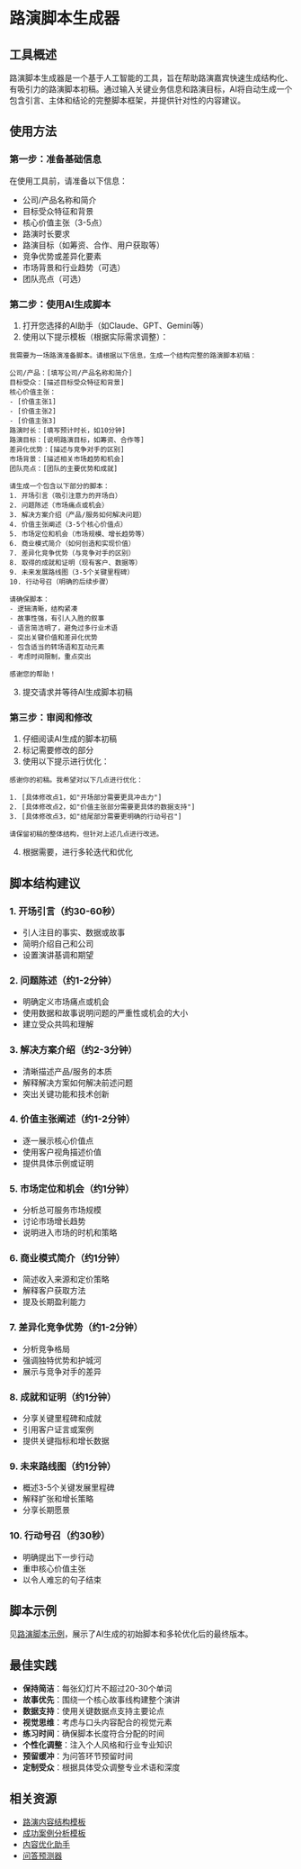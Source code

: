 # 路演脚本生成器

## 工具概述

路演脚本生成器是一个基于人工智能的工具，旨在帮助路演嘉宾快速生成结构化、有吸引力的路演脚本初稿。通过输入关键业务信息和路演目标，AI将自动生成一个包含引言、主体和结论的完整脚本框架，并提供针对性的内容建议。

## 使用方法

### 第一步：准备基础信息

在使用工具前，请准备以下信息：

- 公司/产品名称和简介
- 目标受众特征和背景
- 核心价值主张（3-5点）
- 路演时长要求
- 路演目标（如筹资、合作、用户获取等）
- 竞争优势或差异化要素
- 市场背景和行业趋势（可选）
- 团队亮点（可选）

### 第二步：使用AI生成脚本

1. 打开您选择的AI助手（如Claude、GPT、Gemini等）
2. 使用以下提示模板（根据实际需求调整）：

```
我需要为一场路演准备脚本。请根据以下信息，生成一个结构完整的路演脚本初稿：

公司/产品：[填写公司/产品名称和简介]
目标受众：[描述目标受众特征和背景]
核心价值主张：
- [价值主张1]
- [价值主张2]
- [价值主张3]
路演时长：[填写预计时长，如10分钟]
路演目标：[说明路演目标，如筹资、合作等]
差异化优势：[描述与竞争对手的区别]
市场背景：[描述相关市场趋势和机会]
团队亮点：[团队的主要优势和成就]

请生成一个包含以下部分的脚本：
1. 开场引言（吸引注意力的开场白）
2. 问题陈述（市场痛点或机会）
3. 解决方案介绍（产品/服务如何解决问题）
4. 价值主张阐述（3-5个核心价值点）
5. 市场定位和机会（市场规模、增长趋势等）
6. 商业模式简介（如何创造和实现价值）
7. 差异化竞争优势（与竞争对手的区别）
8. 取得的成就和证明（现有客户、数据等）
9. 未来发展路线图（3-5个关键里程碑）
10. 行动号召（明确的后续步骤）

请确保脚本：
- 逻辑清晰，结构紧凑
- 故事性强，有引人入胜的叙事
- 语言简洁明了，避免过多行业术语
- 突出关键价值和差异化优势
- 包含适当的转场语和互动元素
- 考虑时间限制，重点突出

感谢您的帮助！
```

3. 提交请求并等待AI生成脚本初稿

### 第三步：审阅和修改

1. 仔细阅读AI生成的脚本初稿
2. 标记需要修改的部分
3. 使用以下提示进行优化：

```
感谢你的初稿。我希望对以下几点进行优化：

1. [具体修改点1，如"开场部分需要更具冲击力"]
2. [具体修改点2，如"价值主张部分需要更具体的数据支持"]
3. [具体修改点3，如"结尾部分需要更明确的行动号召"]

请保留初稿的整体结构，但针对上述几点进行改进。
```

4. 根据需要，进行多轮迭代和优化

## 脚本结构建议

### 1. 开场引言（约30-60秒）
- 引人注目的事实、数据或故事
- 简明介绍自己和公司
- 设置演讲基调和期望

### 2. 问题陈述（约1-2分钟）
- 明确定义市场痛点或机会
- 使用数据和故事说明问题的严重性或机会的大小
- 建立受众共鸣和理解

### 3. 解决方案介绍（约2-3分钟）
- 清晰描述产品/服务的本质
- 解释解决方案如何解决前述问题
- 突出关键功能和技术创新

### 4. 价值主张阐述（约1-2分钟）
- 逐一展示核心价值点
- 使用客户视角描述价值
- 提供具体示例或证明

### 5. 市场定位和机会（约1分钟）
- 分析总可服务市场规模
- 讨论市场增长趋势
- 说明进入市场的时机和策略

### 6. 商业模式简介（约1分钟）
- 简述收入来源和定价策略
- 解释客户获取方法
- 提及长期盈利能力

### 7. 差异化竞争优势（约1-2分钟）
- 分析竞争格局
- 强调独特优势和护城河
- 展示与竞争对手的差异

### 8. 成就和证明（约1分钟）
- 分享关键里程碑和成就
- 引用客户证言或案例
- 提供关键指标和增长数据

### 9. 未来路线图（约1分钟）
- 概述3-5个关键发展里程碑
- 解释扩张和增长策略
- 分享长期愿景

### 10. 行动号召（约30秒）
- 明确提出下一步行动
- 重申核心价值主张
- 以令人难忘的句子结束

## 脚本示例

见[路演脚本示例](./examples/路演脚本示例.md)，展示了AI生成的初始脚本和多轮优化后的最终版本。

## 最佳实践

- **保持简洁**：每张幻灯片不超过20-30个单词
- **故事优先**：围绕一个核心故事线构建整个演讲
- **数据支持**：使用关键数据点支持主要论点
- **视觉思维**：考虑与口头内容配合的视觉元素
- **练习时间**：确保脚本长度符合分配的时间
- **个性化调整**：注入个人风格和行业专业知识
- **预留缓冲**：为问答环节预留时间
- **定制受众**：根据具体受众调整专业术语和深度

## 相关资源

- [路演内容结构模板](./templates/路演内容结构模板.md)
- [成功案例分析模板](./templates/成功案例分析模板.md)
- [内容优化助手](./内容优化助手.md)
- [问答预测器](./问答预测器.md) 